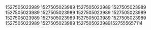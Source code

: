 1527505023989
1527505023989
1527505023989
1527505023989
1527505023989
1527505023989
1527505023989
1527505023989
1527505023989
1527505023989
1527505023989
1527505023989
1527505023989
1527505023989
15275050239891527555657114